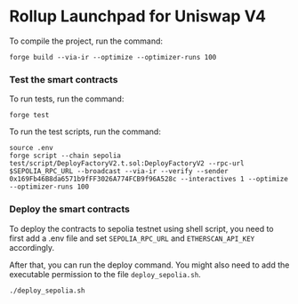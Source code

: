 # Rollup Launchpad for Uniswap V4

To compile the project, run the command:

```
forge build --via-ir --optimize --optimizer-runs 100
```

### Test the smart contracts

To run tests, run the command:
```
forge test
```

To run the test scripts, run the command:

```
source .env
forge script --chain sepolia test/script/DeployFactoryV2.t.sol:DeployFactoryV2 --rpc-url $SEPOLIA_RPC_URL --broadcast --via-ir --verify --sender 0x169Fb46B8da6571b9fFF3026A774FCB9f96A528c --interactives 1 --optimize --optimizer-runs 100
```

### Deploy the smart contracts

To deploy the contracts to sepolia testnet using shell script, you need to first add a .env file and set `SEPOLIA_RPC_URL` and `ETHERSCAN_API_KEY` accordingly.

After that, you can run the deploy command. You might also need to add the executable permission to the file `deploy_sepolia.sh`.

```
./deploy_sepolia.sh
```
